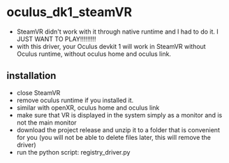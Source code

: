 # oculus_dk1_steamVR
* SteamVR didn't work with it through native runtime and I had to do it. I JUST WANT TO PLAY!!!!!!!!!
* with this driver, your Oculus devkit 1 will work in SteamVR without Oculus runtime, without oculus home and oculus link.

## installation
* close SteamVR
* remove oculus runtime if you installed it.
* similar with openXR, oculus home and oculus link
* make sure that VR is displayed in the system simply as a monitor and is not the main monitor
* download the project release and unzip it to a folder that is convenient for you (you will not be able to delete files later, this will remove the driver)
* run the python script: registry_driver.py
